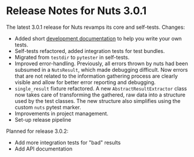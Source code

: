 # Release Notes for Nuts 3.0.1

The latest 3.0.1 release for Nuts revamps its core and self-tests. Changes:

* Added short [development documentation](https://nuts.readthedocs.io/en/latest/dev/writetests.html) to help you write your own tests.
* Self-tests refactored, added integration tests for test bundles.
* Migrated from `testdir` to `pytester` in self-tests.
* Improved error-handling. Previously, all errors thrown by nuts had been subsumed in a `NutsResult`, which made debugging difficult. Now errors that are not related to the information gathering process are clearly visible and allow for better error reporting and debugging.
* `single_result` fixture refactored. A new `AbstractResultExtractor` class now takes care of transforming the gathered, raw data into a structure used by the test classes. The new structure also simplifies using the custom `nuts` pytest marker.
* Improvements in project management.
* Set-up release pipeline

Planned for release 3.0.2:

* Add more integration tests for "bad" results
* Add API documentation

